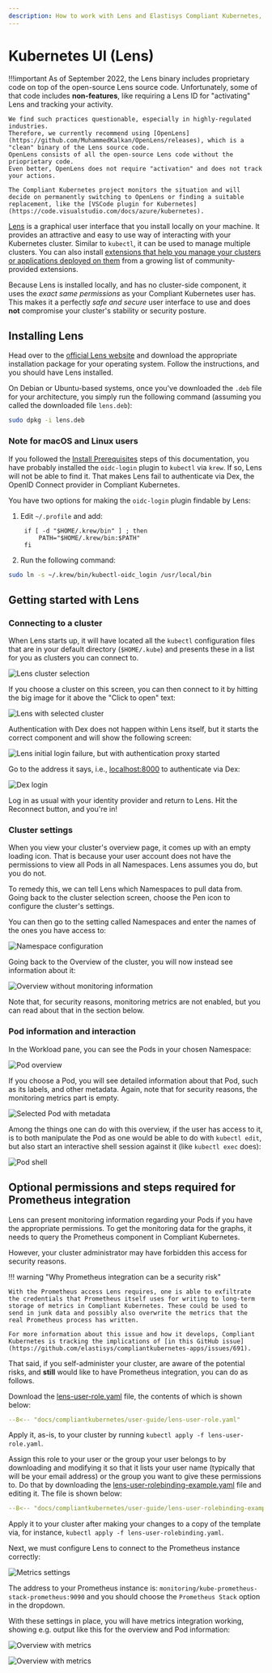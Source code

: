 ```yaml
---
description: How to work with Lens and Elastisys Compliant Kubernetes, the security-focused Kubernetes distribution.
---
```


# Kubernetes UI (Lens)

!!!important
    As of September 2022, the Lens binary includes proprietary code on top of the open-source Lens source code.
    Unfortunately, some of that code includes **non-features**, like requiring a Lens ID for "activating" Lens and tracking your activity.

    We find such practices questionable, especially in highly-regulated industries.
    Therefore, we currently recommend using [OpenLens](https://github.com/MuhammedKalkan/OpenLens/releases), which is a "clean" binary of the Lens source code.
    OpenLens consists of all the open-source Lens code without the prioprietary code.
    Even better, OpenLens does not require "activation" and does not track your actions.

    The Compliant Kubernetes project monitors the situation and will decide on permanently switching to OpenLens or finding a suitable replacement, like the [VSCode plugin for Kubernetes](https://code.visualstudio.com/docs/azure/kubernetes).

[Lens](https://k8slens.dev/) is a graphical user interface that you install locally on your machine. It provides an attractive and easy to use way of interacting with your Kubernetes cluster. Similar to `kubectl`, it can be used to manage multiple clusters. You can also install [extensions that help you manage your clusters or applications deployed on them](https://github.com/lensapp/lens-extensions/blob/main/README.md) from a growing list of community-provided extensions.

Because Lens is installed locally, and has no cluster-side component, it uses the *exact same permissions* as your Compliant Kubernetes user has. This makes it a perfectly *safe and secure* user interface to use and does **not** compromise your cluster's stability or security posture.

## Installing Lens

Head over to the [official Lens website](https://k8slens.dev/) and download the appropriate installation package for your operating system. Follow the instructions, and you should have Lens installed.

On Debian or Ubuntu-based systems, once you've downloaded the `.deb` file for your architecture, you simply run the following command (assuming you called the downloaded file `lens.deb`):

```bash
sudo dpkg -i lens.deb
```

### Note for macOS and Linux users

If you followed the [Install Prerequisites](setup.md) steps of this documentation, you have probably installed the `oidc-login` plugin to `kubectl` via `krew`. If so, Lens will not be able to find it. That makes Lens fail to authenticate via Dex, the OpenID Connect provider in Compliant Kubernetes.

You have two options for making the `oidc-login` plugin findable by Lens:

1. Edit `~/.profile` and add:

        if [ -d "$HOME/.krew/bin" ] ; then
            PATH="$HOME/.krew/bin:$PATH"
        fi

2. Run the following command:

```bash
sudo ln -s ~/.krew/bin/kubectl-oidc_login /usr/local/bin
```

## Getting started with Lens


### Connecting to a cluster

When Lens starts up, it will have located all the `kubectl` configuration files that are in your default directory (`$HOME/.kube`) and presents these in a list for you as clusters you can connect to.

![Lens cluster selection](img/lens-cluster-selection.png)

If you choose a cluster on this screen, you can then connect to it by hitting the big image for it above the "Click to open" text:

![Lens with selected cluster](img/lens-cluster-chosen.png)

Authentication with Dex does not happen within Lens itself, but it starts the correct component and will show the following screen:

![Lens initial login failure, but with authentication proxy started](img/lens-initial-login-failure.png)

Go to the address it says, i.e., [localhost:8000](http://localhost:8000/) to authenticate via Dex:

![Dex login](img/lens-dex-authentication.png)

Log in as usual with your identity provider and return to Lens. Hit the Reconnect button, and you're in!

### Cluster settings

When you view your cluster's overview page, it comes up with an empty loading icon. That is because your user account does not have the permissions to view all Pods in all Namespaces. Lens assumes you do, but you do not.

To remedy this, we can tell Lens which Namespaces to pull data from. Going back to the cluster selection screen, choose the Pen icon to configure the cluster's settings.

You can then go to the setting called Namespaces and enter the names of the ones you have access to:

![Namespace configuration](img/lens-namespaces.png)

Going back to the Overview of the cluster, you will now instead see information about it:

![Overview without monitoring information](img/lens-overview-no-monitoring.png)

Note that, for security reasons, monitoring metrics are not enabled, but you can read about that in the section below.

### Pod information and interaction

In the Workload pane, you can see the Pods in your chosen Namespace:

![Pod overview](img/lens-workloads-pods.png)

If you choose a Pod, you will see detailed information about that Pod, such as its labels, and other metadata. Again, note that for security reasons, the monitoring metrics part is empty.

![Selected Pod with metadata](img/lens-selected-pod.png)

Among the things one can do with this overview, if the user has access to it, is to both manipulate the Pod as one would be able to do with `kubectl edit`, but also start an interactive shell session against it (like `kubectl exec` does):

![Pod shell](img/lens-pod-shell.png)

## Optional permissions and steps required for Prometheus integration

Lens can present monitoring information regarding your Pods if you have the appropriate permissions. To get the monitoring data for the graphs, it needs to query the Prometheus component in Compliant Kubernetes.

However, your cluster administrator may have forbidden this access for security reasons.

!!! warning "Why Prometheus integration can be a security risk"

    With the Prometheus access Lens requires, one is able to exfiltrate the credentials that Prometheus itself uses for writing to long-term storage of metrics in Compliant Kubernetes. These could be used to send in junk data and possibly also overwrite the metrics that the real Prometheus process has written.

    For more information about this issue and how it develops, Compliant Kubernetes is tracking the implications of [in this GitHub issue](https://github.com/elastisys/compliantkubernetes-apps/issues/691).

That said, if you self-administer your cluster, are aware of the potential risks, and **still** would like to have Prometheus integration, you can do as follows.

Download the [lens-user-role.yaml](lens-user-role.yaml) file, the contents of which is shown below:

```yaml
--8<-- "docs/compliantkubernetes/user-guide/lens-user-role.yaml"
```

Apply it, as-is, to your cluster by running `kubectl apply -f lens-user-role.yaml`.

Assign this role to your user or the group your user belongs to by downloading and modifying it so that it lists your user name (typically that will be your email address) or the group you want to give these permissions to. Do that by downloading the [lens-user-rolebinding-example.yaml](lens-user-rolebinding-example.yaml) file and editing it. The file is shown below:

```yaml
--8<-- "docs/compliantkubernetes/user-guide/lens-user-rolebinding-example.yaml"
```

Apply it to your cluster after making your changes to a copy of the template via, for instance, `kubectl apply -f lens-user-rolebinding.yaml`.

Next, we must configure Lens to connect to the Prometheus instance correctly:

![Metrics settings](img/lens-metrics-settings.png)

The address to your Prometheus instance is: `monitoring/kube-prometheus-stack-prometheus:9090` and you should choose the `Prometheus Stack` option in the dropdown.

With these settings in place, you will have metrics integration working, showing e.g. output like this for the overview and Pod information:

![Overview with metrics](img/lens-overview.png)

![Overview with metrics](img/lens-pod-metrics.png)
